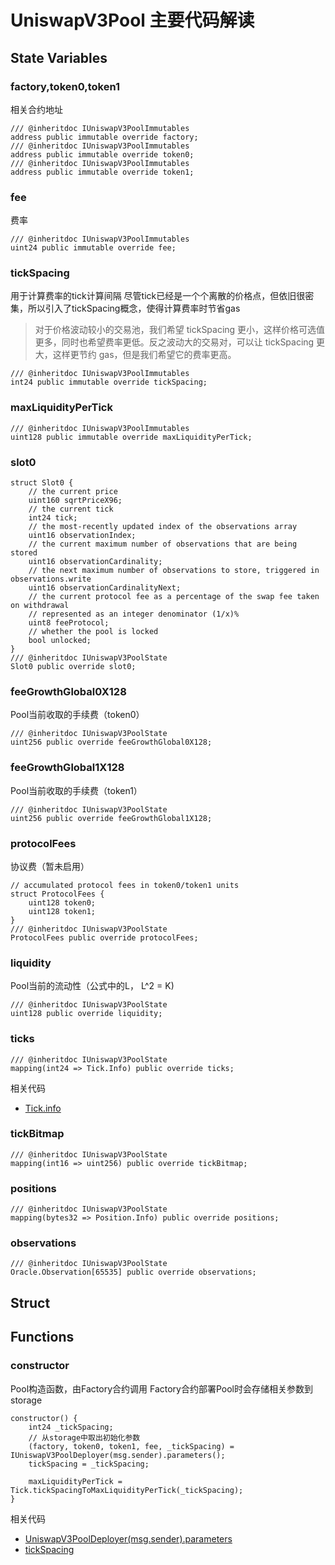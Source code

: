 # UniswapV3Pool 主要代码解读

## State Variables

### factory,token0,token1

相关合约地址

```solidity
/// @inheritdoc IUniswapV3PoolImmutables
address public immutable override factory;
/// @inheritdoc IUniswapV3PoolImmutables
address public immutable override token0;
/// @inheritdoc IUniswapV3PoolImmutables
address public immutable override token1;
```

### fee

费率

```solidity
/// @inheritdoc IUniswapV3PoolImmutables
uint24 public immutable override fee;
```

### tickSpacing

用于计算费率的tick计算间隔
尽管tick已经是一个个离散的价格点，但依旧很密集，所以引入了tickSpacing概念，使得计算费率时节省gas

> 对于价格波动较小的交易池，我们希望 tickSpacing 更小，这样价格可选值更多，同时也希望费率更低。反之波动大的交易对，可以让 tickSpacing 更大，这样更节约 gas，但是我们希望它的费率更高。

```solidity
/// @inheritdoc IUniswapV3PoolImmutables
int24 public immutable override tickSpacing;
```

### maxLiquidityPerTick

```solidity
/// @inheritdoc IUniswapV3PoolImmutables
uint128 public immutable override maxLiquidityPerTick;
```

### slot0

```solidity
struct Slot0 {
    // the current price
    uint160 sqrtPriceX96;
    // the current tick
    int24 tick;
    // the most-recently updated index of the observations array
    uint16 observationIndex;
    // the current maximum number of observations that are being stored
    uint16 observationCardinality;
    // the next maximum number of observations to store, triggered in observations.write
    uint16 observationCardinalityNext;
    // the current protocol fee as a percentage of the swap fee taken on withdrawal
    // represented as an integer denominator (1/x)%
    uint8 feeProtocol;
    // whether the pool is locked
    bool unlocked;
}
/// @inheritdoc IUniswapV3PoolState
Slot0 public override slot0;
```

### feeGrowthGlobal0X128

Pool当前收取的手续费（token0）

```solidity
/// @inheritdoc IUniswapV3PoolState
uint256 public override feeGrowthGlobal0X128;
```

### feeGrowthGlobal1X128

Pool当前收取的手续费（token1）

```solidity
/// @inheritdoc IUniswapV3PoolState
uint256 public override feeGrowthGlobal1X128;
```

### protocolFees

协议费（暂未启用）

```solidity
// accumulated protocol fees in token0/token1 units
struct ProtocolFees {
    uint128 token0;
    uint128 token1;
}
/// @inheritdoc IUniswapV3PoolState
ProtocolFees public override protocolFees;
```

### liquidity

Pool当前的流动性（公式中的L， L^2 = K)

```solidity
/// @inheritdoc IUniswapV3PoolState
uint128 public override liquidity;
```

### ticks

```solidity
/// @inheritdoc IUniswapV3PoolState
mapping(int24 => Tick.Info) public override ticks;
```

相关代码

- [Tick.info](./Tick.md#Info(struct))

### tickBitmap

```solidity
/// @inheritdoc IUniswapV3PoolState
mapping(int16 => uint256) public override tickBitmap;
```

### positions

```solidity
/// @inheritdoc IUniswapV3PoolState
mapping(bytes32 => Position.Info) public override positions;
```

### observations

```solidity
/// @inheritdoc IUniswapV3PoolState
Oracle.Observation[65535] public override observations;
```

## Struct

## Functions

### constructor

Pool构造函数，由Factory合约调用
Factory合约部署Pool时会存储相关参数到storage

```solidity
constructor() {
    int24 _tickSpacing;
    // 从storage中取出初始化参数
    (factory, token0, token1, fee, _tickSpacing) = IUniswapV3PoolDeployer(msg.sender).parameters();
    tickSpacing = _tickSpacing;

    maxLiquidityPerTick = Tick.tickSpacingToMaxLiquidityPerTick(_tickSpacing);
}
```

相关代码

- [UniswapV3PoolDeployer(msg.sender).parameters](./UniswapV3Factory.md#parameters)
- [tickSpacing](#tickSpacing)
